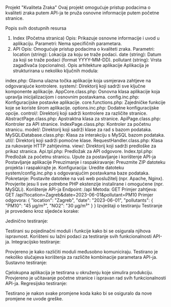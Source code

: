 Projekt "Kvaliteta Zraka"
Ovaj projekt omogućuje pristup podacima o kvaliteti zraka putem API-ja te pruža osnovne informacije putem početne stranice.

Popis svih dostupnih resursa
1. Index (Početna stranica)
Opis: Prikazuje osnovne informacije i uvod u aplikaciju.
Parametri: Nema specifičnih parametara.
2. API
Opis: Omogućuje pristup podacima o kvaliteti zraka.
Parametri:
location (string): Lokacija za koju se traže podaci.
date (string): Datum za koji se traže podaci (format YYYY-MM-DD).
pollutant (string): Vrsta zagađivača (opcionalno).
Opis arhitekture aplikacije
Aplikacija je strukturirana u nekoliko ključnih modula:

index.php: Glavna ulazna točka aplikacije koja usmjerava zahtjeve na odgovarajuće kontrolere.
system/: Direktorij koji sadrži sve ključne komponente aplikacije.
AppCore.class.php: Osnovna klasa aplikacije koja upravlja inicijalizacijom i osnovnim postavkama.
config.inc.php: Konfiguracijske postavke aplikacije.
core.functions.php: Zajedničke funkcije koje se koriste širom aplikacije.
options.inc.php: Dodatne konfiguracijske opcije.
control/: Direktorij koji sadrži kontrolere za različite stranice.
AbstractPage.class.php: Apstraktna klasa za stranice.
ApiPage.class.php: Kontroler za API stranice.
IndexPage.class.php: Kontroler za početnu stranicu.
model/: Direktorij koji sadrži klase za rad s bazom podataka.
MySQLiDatabase.class.php: Klasa za interakciju s MySQL bazom podataka.
util/: Direktorij koji sadrži pomoćne klase.
RequestHandler.class.php: Klasa za rukovanje HTTP zahtjevima.
view/: Direktorij koji sadrži predloške za prikaz stranica.
Api.tpl.php: Predložak za API odgovore.
Index.tpl.php: Predložak za početnu stranicu.
Upute za postavljanje i korištenje API-ja
Postavljanje aplikacije
Preuzimanje i raspakiravanje:
Preuzmite ZIP datoteku projekta i raspakirajte je.
Konfiguracija:
Uredite datoteku system/config.inc.php s odgovarajućim postavkama baze podataka.
Pokretanje:
Postavite datoteke na vaš web poslužitelj (npr. Apache, Nginx).
Provjerite jesu li sve potrebne PHP ekstenzije instalirane i omogućene (npr. MySQLi).
Korištenje API-ja
Endpoint: /api
Metoda: GET
Primjer zahtjeva:
GET /api?location=Zagreb&date=2023-06-01&pollutant=PM10
Primjer odgovora:
{
  "location": "Zagreb",
  "date": "2023-06-01",
  "pollutants": {
    "PM10": "45 µg/m³",
    "NO2": "30 µg/m³"
  }
}
Izvještaji o testiranju
Testiranje je provedeno kroz sljedeće korake:

Jedinično testiranje:

Testirani su pojedinačni moduli i funkcije kako bi se osigurala njihova ispravnost.
Korišteni su lažni podaci za testiranje svih funkcionalnosti API-ja.
Integracijsko testiranje:

Provjereno je kako različiti moduli međusobno komuniciraju.
Testirano je nekoliko slučajeva korištenja za različite kombinacije parametara API-ja.
Sustavno testiranje:

Cjelokupna aplikacija je testirana u okruženju koje simulira produkciju.
Provjereno je učitavanje početne stranice i ispravan rad svih funkcionalnosti API-ja.
Regresijsko testiranje:

Testirano je nakon svake promjene koda kako bi se osiguralo da nove promjene ne uvode greške.
